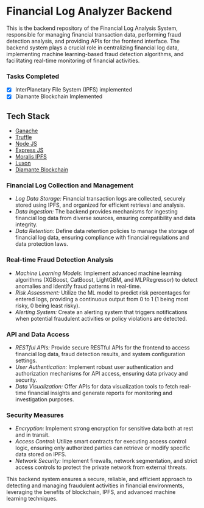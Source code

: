# Financial Log Analyzer Backend

This is the backend repository of the Financial Log Analysis System, responsible for managing financial transaction data, performing fraud detection analysis, and providing APIs for the frontend interface. The backend system plays a crucial role in centralizing financial log data, implementing machine learning-based fraud detection algorithms, and facilitating real-time monitoring of financial activities.


### Tasks Completed

- [x] InterPlanetary File System (IPFS) implemented
- [x] Diamante Blockchain Implemented

## Tech Stack

- [Ganache](https://trufflesuite.com/ganache/)
- [Truffle](https://trufflesuite.com/)
- [Node JS](https://nodejs.org/en)
- [Express JS](https://expressjs.com/)
- [Moralis IPFS](https://moralis.io/)
- [Luxon](https://www.npmjs.com/package/luxon)
- [Diamante Blockchain](https://diamanteblockchain.com/)

### Financial Log Collection and Management
- *Log Data Storage:* Financial transaction logs are collected, securely stored using IPFS, and organized for efficient retrieval and analysis.
- *Data Ingestion:* The backend provides mechanisms for ingesting financial log data from diverse sources, ensuring compatibility and data integrity.
- *Data Retention:* Define data retention policies to manage the storage of financial log data, ensuring compliance with financial regulations and data protection laws.

### Real-time Fraud Detection Analysis
- *Machine Learning Models:* Implement advanced machine learning algorithms (XGBoost, CatBoost, LightGBM, and MLPRegressor) to detect anomalies and identify fraud patterns in real-time.
- *Risk Assessment:* Utilize the ML model to predict risk percentages for entered logs, providing a continuous output from 0 to 1 (1 being most risky, 0 being least risky).
- *Alerting System:* Create an alerting system that triggers notifications when potential fraudulent activities or policy violations are detected.

### API and Data Access
- *RESTful APIs:* Provide secure RESTful APIs for the frontend to access financial log data, fraud detection results, and system configuration settings.
- *User Authentication:* Implement robust user authentication and authorization mechanisms for API access, ensuring data privacy and security.
- *Data Visualization:* Offer APIs for data visualization tools to fetch real-time financial insights and generate reports for monitoring and investigation purposes.

### Security Measures
- *Encryption:* Implement strong encryption for sensitive data both at rest and in transit.
- *Access Control:* Utilize smart contracts for executing access control logic, ensuring only authorized parties can retrieve or modify specific data stored on IPFS.
- *Network Security:* Implement firewalls, network segmentation, and strict access controls to protect the private network from external threats.

This backend system ensures a secure, reliable, and efficient approach to detecting and managing fraudulent activities in financial environments, leveraging the benefits of blockchain, IPFS, and advanced machine learning techniques.
